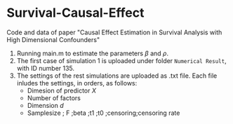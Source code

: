# Survival-Causal-Effect
Code and data of paper "Causal Effect Estimation in Survival Analysis with High Dimensional Confounders"

1. Running main.m to estimate the parameters $\beta$ and $\rho$.
2. The first case of simulation 1 is uploaded under folder `Numerical Result`, with ID number 135.
3. The settings of the rest simulations are uploaded as .txt file. Each file inludes the settings, in orders, as follows:
   * Dimesion of predictor $X$
   * Number of factors
   * Dimension $d$
   * Samplesize         ; F    ;beta  ;t1    ;t0    ;censoring;censoring rate
   
